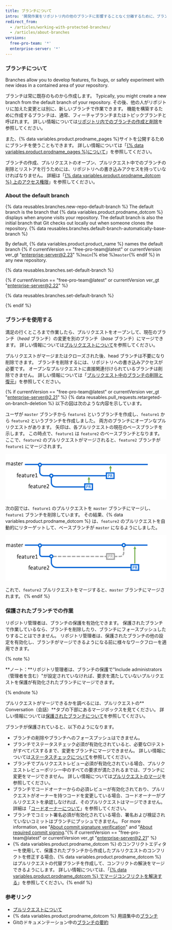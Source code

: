 ```yaml
---
title: ブランチについて
intro: '開発作業をリポジトリ内の他のブランチに影響することなく分離するために、ブランチを使ってください。 各リポジトリには1つのデフォルトブランチがあり、複数の他のブランチを持つことができます。 プルリクエストを使えば、ブランチを他のブランチにマージできます。'
redirect_from:
  - /articles/working-with-protected-branches/
  - /articles/about-branches
versions:
  free-pro-team: '*'
  enterprise-server: '*'
---
```



### ブランチについて

Branches allow you to develop features, fix bugs, or safely experiment with new ideas in a contained area of your repository.

ブランチは常に既存のものから作成します。 Typically, you might create a new branch from the default branch of your repository. その後、他の人がリポジトリに加えた変更とは別に、新しいブランチで作業できます。 機能を構築するために作成するブランチは、通常、フィーチャブランチまたはトピックブランチと呼ばれます。 詳しい情報については[リポジトリ内でのブランチの作成と削除](/articles/creating-and-deleting-branches-within-your-repository/)を参照してください。

また、{% data variables.product.prodname_pages %}サイトを公開するためにブランチを使うこともできます。 詳しい情報については「[{% data variables.product.prodname_pages %}について](/articles/what-is-github-pages)」を参照してください。

ブランチの作成、プルリクエストのオープン、プルリクエスト中でのブランチの削除とリストアを行うためには、リポジトリへの書き込みアクセスを持っていなければなりません。 詳細は「[{% data variables.product.prodname_dotcom %} 上のアクセス権限](/github/getting-started-with-github/access-permissions-on-github)」を参照してください。

### About the default branch

{% data reusables.branches.new-repo-default-branch %} The default branch is the branch that {% data variables.product.prodname_dotcom %} displays when anyone visits your repository. The default branch is also the initial branch that Git checks out locally out when someone clones the repository. {% data reusables.branches.default-branch-automatically-base-branch %}

By default, {% data variables.product.product_name %} names the default branch {% if currentVersion == "free-pro-team@latest" or currentVersion ver_gt "enterprise-server@2.23" %}`main`{% else %}`master`{% endif %} in any new repository.

{% data reusables.branches.set-default-branch %}

{% if currentVersion == "free-pro-team@latest" or currentVersion ver_gt "enterprise-server@2.22" %}

{% data reusables.branches.set-default-branch %}

{% endif %}

### ブランチを使用する

満足の行くところまで作業したら、プルリクエストをオープンして、現在のブランチ（*head* ブランチ）の変更を別のブランチ（*base* ブランチ）にマージできます。 詳しい情報については[プルリクエストについて](/articles/about-pull-requests)を参照してください。

プルリクエストがマージまたはクローズされた後、head ブランチは不要になり削除できます。 ブランチを削除するには、リポジトリへの書き込みアクセスが必要です。 オープンなプルリクエストに直接関連付けられているブランチは削除できません。 詳しい情報については「[プルリクエスト中のブランチの削除と復元](/github/administering-a-repository/deleting-and-restoring-branches-in-a-pull-request)」を参照してください。

{% if currentVersion == "free-pro-team@latest" or currentVersion ver_gt "enterprise-server@2.21" %}
{% data reusables.pull_requests.retargeted-on-branch-deletion %}
以下の図は次のような内容を示しています。

 ユーザが `master` ブランチから `feature1` というブランチを作成し、`feature1` から `feature2` というブランチを作成しました。 両方のブランチにオープンなプルリクエストがあります。 矢印は、各プルリクエストの現在のベースブランチを示します。 この時点で、`feature1` は `feature2` のベースブランチとなります。 ここで、`feature2` のプルリクエストがマージされると、`feature2` ブランチが `feature1` にマージされます。

 ![[Merge pull request] ボタン](/assets/images/help/branches/pr-retargeting-diagram1.png)

次の図では、`feature1` のプルリクエストを `master` ブランチにマージし、`feature1` ブランチを削除しています。 その結果、{% data variables.product.prodname_dotcom %} は、`feature2` のプルリクエストを自動的にリターゲットして、ベースブランチが `master` になるようにしました。

 ![[Merge pull request] ボタン](/assets/images/help/branches/pr-retargeting-diagram2.png)

これで、`feature2` プルリクエストをマージすると、`master` ブランチにマージされます。
{% endif %}

### 保護されたブランチでの作業

リポジトリ管理者は、ブランチの保護を有効化できます。 保護されたブランチで作業しているなら、ブランチを削除したり、ブランチにフォースプッシュしたりすることはできません。 リポジトリ管理者は、保護されたブランチの他の設定を有効化し、ブランチがマージできるようになる前に様々なワークフローを適用できます。

{% note %}

**ノート：**リポジトリ管理者は、ブランチの保護で"Include administrators（管理者を含む）"が設定されていなければ、要求を満たしていないプルリクエストを保護が有効化されたブランチにマージできます。

{% endnote %}

プルリクエストがマージできるかを調べるには、プルリクエストの** Conversation（会話）**タブの下部にあるマージボックスを見てください。 詳しい情報については[保護されたブランチについて](/articles/about-protected-branches)を参照してください。

ブランチが保護されていると、以下のようになります。

- ブランチの削除やブランチへのフォースプッシュはできません。
- ブランチでステータスチェック必須が有効化されていると、必要なCIテストがすべてパスするまで、変更をブランチにマージできません。 詳しい情報については[ステータスチェックについて](/articles/about-status-checks)を参照してください。
- ブランチでプルリクエストレビュー必須が有効化されている場合、プルリクエストレビューポリシー中のすべての要求が満たされるまでは、ブランチに変更をマージできません。 詳しい情報については[プルリクエストのマージ](/articles/merging-a-pull-request)を参照してください。
- ブランチでコードオーナーからの必須レビューが有効化されており、プルリクエストがオーナーを持つコードを変更している場合、コードオーナーがプルリクエストを承認しなければ、そのプルリクエストはマージできません。 詳細は「[コードオーナーについて](/articles/about-code-owners)」を参照してください。
- ブランチでコミット署名必須が有効化されている場合、署名および検証されていないコミットはブランチにプッシュできません。 For more information, see "[About commit signature verification](/articles/about-commit-signature-verification)" and "[About required commit signing](/articles/about-required-commit-signing)."{% if currentVersion == "free-pro-team@latest" or currentVersion ver_gt "enterprise-server@2.21" %}
- {% data variables.product.prodname_dotcom %} のコンフリクトエディターを使用して、保護されたブランチから作成したプルリクエストのコンフリクトを修正する場合、{% data variables.product.prodname_dotcom %} はプルリクエストの代替ブランチを作成して、コンフリクトの解決をマージできるようにします。 詳しい情報については、「[{% data variables.product.prodname_dotcom %} でマージコンフリクトを解決する](/github/collaborating-with-issues-and-pull-requests/resolving-a-merge-conflict-on-github)」を参照してください。{% endif %}

### 参考リンク

- [プルリクエストについて](/articles/about-pull-requests)
- {% data variables.product.prodname_dotcom %} 用語集中の[ブランチ](/articles/github-glossary/#branch)
- Gitのドキュメンテーション中の[ブランチの要約](https://git-scm.com/book/en/v2/Git-Branching-Branches-in-a-Nutshell)
